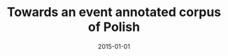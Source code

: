 ---
# Documentation: https://wowchemy.com/docs/managing-content/

title: Towards an event annotated corpus of Polish
subtitle: ''
summary: ''
authors:
- Michał M. Marcińczuk
- Marcin Ł. Oleksy
- Tomasz Bernaś
- kocon
- Michał Wolski
tags: []
categories: []
date: '2015-01-01'
lastmod: 2022-10-07T05:04:03Z
featured: false
draft: false

# Featured image
# To use, add an image named `featured.jpg/png` to your page's folder.
# Focal points: Smart, Center, TopLeft, Top, TopRight, Left, Right, BottomLeft, Bottom, BottomRight.
image:
  caption: ''
  focal_point: ''
  preview_only: false

# Projects (optional).
#   Associate this post with one or more of your projects.
#   Simply enter your project's folder or file name without extension.
#   E.g. `projects = ["internal-project"]` references `content/project/deep-learning/index.md`.
#   Otherwise, set `projects = []`.
projects: []
publishDate: '2022-10-07T05:04:01.959429Z'
publication_types:
- '2'
abstract: ''
publication: '*Cognitive Studies*'
doi: 10.11649/cs.2015.018
---